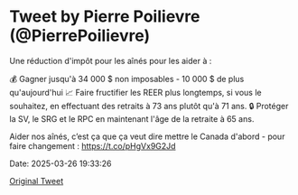# Tweet by Pierre Poilievre (@PierrePoilievre)

Une réduction d'impôt pour les aînés pour les aider à : 

💰 Gagner jusqu'à 34 000 $ non imposables - 10 000 $ de plus qu'aujourd'hui
📈 Faire fructifier les REER plus longtemps, si vous le souhaitez, en effectuant des retraits à 73 ans plutôt qu'à 71 ans. 
🔒 Protéger la SV, le SRG et le RPC en maintenant l'âge de la retraite à 65 ans.

Aider nos aînés, c’est ça que ça veut dire mettre le Canada d'abord - pour faire changement : https://t.co/pHgVx9G2Jd

Date: 2025-03-26 19:33:26

[Original Tweet](https://x.com/PierrePoilievre/status/1904980030444253216)

